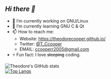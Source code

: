 ## ***Hi there 👋***

* 🔭 I’m currently working on GNU/Linux    
* 🌱 I’m currently learning GNU C & Qt   
* 📫 How to reach me:  
  * Website: https://theodorecooper.github.io/  
  * Twitter: [@T_Ccooper](https://twitter.com/T_Ccooper/)   
  * EMAIL: ccooperr2005@gmail.com  
* ⚡ Fun fact: I love ~~sleeping~~ coding.  

![Theodore's GitHub stats](https://github-readme-stats.vercel.app/api?username=theodorecooper&show_icons=true&theme=cobalt&hide=prs)  
[![Top Langs](https://github-readme-stats.vercel.app/api/top-langs/?username=theodorecooper&layout=compact&hide=html&theme=cobalt)](https://github.com/anuraghazra/github-readme-stats)
